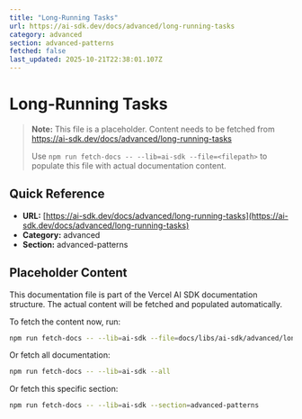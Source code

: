 ```yaml
---
title: "Long-Running Tasks"
url: https://ai-sdk.dev/docs/advanced/long-running-tasks
category: advanced
section: advanced-patterns
fetched: false
last_updated: 2025-10-21T22:38:01.107Z
---
```


# Long-Running Tasks

> **Note:** This file is a placeholder. Content needs to be fetched from https://ai-sdk.dev/docs/advanced/long-running-tasks
>
> Use `npm run fetch-docs -- --lib=ai-sdk --file=<filepath>` to populate this file with actual documentation content.

## Quick Reference

- **URL:** [https://ai-sdk.dev/docs/advanced/long-running-tasks](https://ai-sdk.dev/docs/advanced/long-running-tasks)
- **Category:** advanced
- **Section:** advanced-patterns

## Placeholder Content

This documentation file is part of the Vercel AI SDK documentation structure.
The actual content will be fetched and populated automatically.

To fetch the content now, run:

```bash
npm run fetch-docs -- --lib=ai-sdk --file=docs/libs/ai-sdk/advanced/long-running-tasks.md
```

Or fetch all documentation:

```bash
npm run fetch-docs -- --lib=ai-sdk --all
```

Or fetch this specific section:

```bash
npm run fetch-docs -- --lib=ai-sdk --section=advanced-patterns
```
